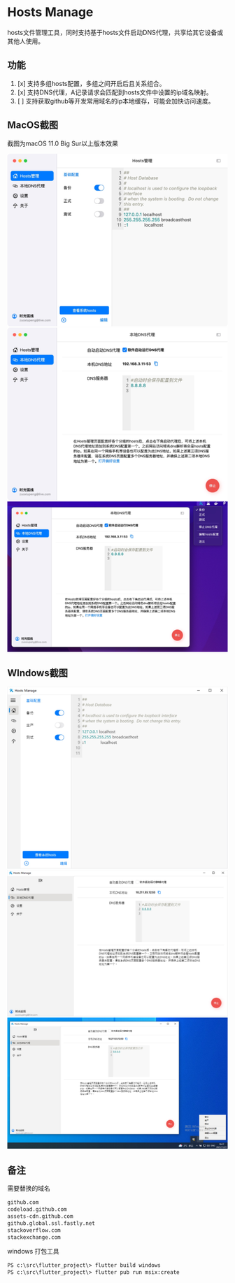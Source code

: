 # Hosts Manage

hosts文件管理工具，同时支持基于hosts文件启动DNS代理，共享给其它设备或其他人使用。

## 功能
1. [x] 支持多组hosts配置，多组之间开启后且关系组合。
2. [x] 支持DNS代理，A记录请求会匹配到hosts文件中设置的ip域名映射。
3. [ ] 支持获取github等开发常用域名的ip本地缓存，可能会加快访问速度。 

## MacOS截图

截图为macOS 11.0 Big Sur以上版本效果

![](snapshot/macos01.jpg)
![](snapshot/macos02.jpg)
![](snapshot/macos03.jpg)

## WIndows截图
![](snapshot/windows01.jpg)
![](snapshot/windows02.jpg)
![](snapshot/windows03.jpg)

## 备注

需要替换的域名
```
github.com
codeload.github.com
assets-cdn.github.com
github.global.ssl.fastly.net
stackoverflow.com
stackexchange.com
```

windows 打包工具
```
PS c:\src\flutter_project\> flutter build windows
PS c:\src\flutter_project\> flutter pub run msix:create
```
